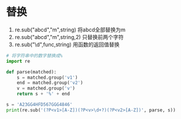 # 替换

1. re.sub("abcd","m",string) 将abcd全部替换为m
2. re.sub("abcd","m",string,2) 只替换前两个字符
3. re.sub("\d",func,string) 用函数的返回值替换

```python
# 将字符串中的数字替换成%
import re

def parse(matched):
    s = matched.group('v1')
    end = matched.group('v2')
    v = matched.group('v')
    return s + '%' + end

s = 'A23GG4HFD567GGG4846'
print(re.sub('(?P<v1>[A-Z])(?P<v>\d+?)(?P<v2>[A-Z])', parse, s))
```
